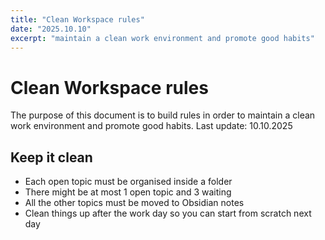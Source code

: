 ```yaml
---
title: "Clean Workspace rules"
date: "2025.10.10"
excerpt: "maintain a clean work environment and promote good habits"
---
```


# Clean Workspace rules

The purpose of this document is to build rules in order to maintain a clean work environment and promote good habits.
Last update: 10.10.2025

## Keep it clean
- Each open topic must be organised inside a folder
- There might be at most 1 open topic and 3 waiting
- All the other topics must be moved to Obsidian notes
- Clean things up after the work day so you can start from scratch next day
